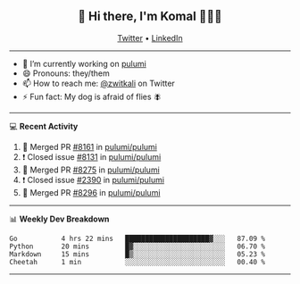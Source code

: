 <h2 align="center"> 👋 Hi there, I'm Komal 🧑🏾‍💻 </h2>
<p align="center">
    <a href="https://twitter.com/zwitkali">Twitter</a> •
    <a href="https://www.linkedin.com/in/komal-ali/">LinkedIn</a>
</p>

--------

- 🔭 I’m currently working on [pulumi](https://github.com/pulumi/pulumi)
- 😄 Pronouns: they/them
- 📫 How to reach me: [@zwitkali](https://twitter.com/zwitkali) on Twitter
- ⚡ Fun fact: My dog is afraid of flies 🪰

--------
💻 **Recent Activity**

<!--START_SECTION:activity-->
1. 🎉 Merged PR [#8161](https://github.com/pulumi/pulumi/pull/8161) in [pulumi/pulumi](https://github.com/pulumi/pulumi)
2. ❗️ Closed issue [#8131](https://github.com/pulumi/pulumi/issues/8131) in [pulumi/pulumi](https://github.com/pulumi/pulumi)
3. 🎉 Merged PR [#8275](https://github.com/pulumi/pulumi/pull/8275) in [pulumi/pulumi](https://github.com/pulumi/pulumi)
4. ❗️ Closed issue [#2390](https://github.com/pulumi/pulumi/issues/2390) in [pulumi/pulumi](https://github.com/pulumi/pulumi)
5. 🎉 Merged PR [#8296](https://github.com/pulumi/pulumi/pull/8296) in [pulumi/pulumi](https://github.com/pulumi/pulumi)
<!--END_SECTION:activity-->

--------

📊 **Weekly Dev Breakdown**
<!--START_SECTION:waka-->
```text
Go           4 hrs 22 mins   █████████████████████▓░░░   87.09 % 
Python       20 mins         █▓░░░░░░░░░░░░░░░░░░░░░░░   06.70 % 
Markdown     15 mins         █▒░░░░░░░░░░░░░░░░░░░░░░░   05.23 % 
Cheetah      1 min           ░░░░░░░░░░░░░░░░░░░░░░░░░   00.40 % 
```
<!--END_SECTION:waka-->

--------
